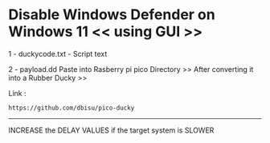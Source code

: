 # Disable Windows Defender on Windows 11 << using GUI >>

1 - duckycode.txt - Script text

2 - payload.dd Paste into Rasberry pi pico Directory >> After converting it into a Rubber Ducky >> 

Link :

    https://github.com/dbisu/pico-ducky



********************

INCREASE the DELAY VALUES if the target system is SLOWER
